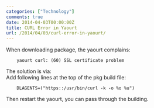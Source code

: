 ```yaml
---
categories: ["Technology"]
comments: true
date: 2014-04-03T00:00:00Z
title: CURL Error in Yaourt
url: /2014/04/03/curl-error-in-yaourt/
---
```


When downloading package, the yaourt complains:<br />

```
	yaourt curl: (60) SSL certificate problem

```
The solution is via:<br />
Add following lines at the top of the pkg build file:<br />

```
	DLAGENTS=("https::/usr/bin/curl -k -o %o %u")

```
Then restart the yaourt, you can pass through the building. 
